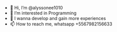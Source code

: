- 👋 Hi, I’m @alyssonee1010
- 👀 I’m interested in Programming 
- 💞️ I wanna develop and gain more experiences
- 📫 How to reach me, whatsapp +5567982156633

<!---
alyssonee1010/alyssonee1010 is a ✨ special ✨ repository because its `README.md` (this file) appears on your GitHub profile.
You can click the Preview link to take a look at your changes.
--->

